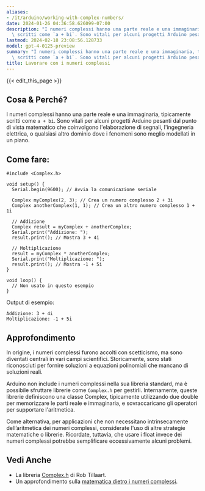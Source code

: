 ```yaml
---
aliases:
- /it/arduino/working-with-complex-numbers/
date: 2024-01-26 04:36:58.626099-07:00
description: "I numeri complessi hanno una parte reale e una immaginaria, tipicamente\
  \ scritti come `a + bi`. Sono vitali per alcuni progetti Arduino pesanti dal punto\u2026"
lastmod: 2024-02-18 23:08:56.128733
model: gpt-4-0125-preview
summary: "I numeri complessi hanno una parte reale e una immaginaria, tipicamente\
  \ scritti come `a + bi`. Sono vitali per alcuni progetti Arduino pesanti dal punto\u2026"
title: Lavorare con i numeri complessi
---
```


{{< edit_this_page >}}

## Cosa & Perché?
I numeri complessi hanno una parte reale e una immaginaria, tipicamente scritti come `a + bi`. Sono vitali per alcuni progetti Arduino pesanti dal punto di vista matematico che coinvolgono l'elaborazione di segnali, l'ingegneria elettrica, o qualsiasi altro dominio dove i fenomeni sono meglio modellati in un piano.

## Come fare:
```Arduino
#include <Complex.h>

void setup() {
  Serial.begin(9600); // Avvia la comunicazione seriale
  
  Complex myComplex(2, 3); // Crea un numero complesso 2 + 3i
  Complex anotherComplex(1, 1); // Crea un altro numero complesso 1 + 1i
  
  // Addizione
  Complex result = myComplex + anotherComplex; 
  Serial.print("Addizione: "); 
  result.print(); // Mostra 3 + 4i
  
  // Moltiplicazione
  result = myComplex * anotherComplex; 
  Serial.print("Moltiplicazione: ");
  result.print(); // Mostra -1 + 5i
}

void loop() {
  // Non usato in questo esempio
}
```
Output di esempio:
```
Addizione: 3 + 4i
Moltiplicazione: -1 + 5i
```

## Approfondimento
In origine, i numeri complessi furono accolti con scetticismo, ma sono diventati centrali in vari campi scientifici. Storicamente, sono stati riconosciuti per fornire soluzioni a equazioni polinomiali che mancano di soluzioni reali.

Arduino non include i numeri complessi nella sua libreria standard, ma è possibile sfruttare librerie come `Complex.h` per gestirli. Internamente, queste librerie definiscono una classe Complex, tipicamente utilizzando due double per memorizzare le parti reale e immaginaria, e sovraccaricano gli operatori per supportare l'aritmetica.

Come alternativa, per applicazioni che non necessitano intrinsecamente dell’aritmetica dei numeri complessi, considerate l'uso di altre strategie matematiche o librerie. Ricordate, tuttavia, che usare i float invece dei numeri complessi potrebbe semplificare eccessivamente alcuni problemi.

## Vedi Anche
- La libreria [Complex.h](https://github.com/RobTillaart/Complex) di Rob Tillaart.
- Un approfondimento sulla [matematica dietro i numeri complessi](https://mathworld.wolfram.com/ComplexNumber.html).
